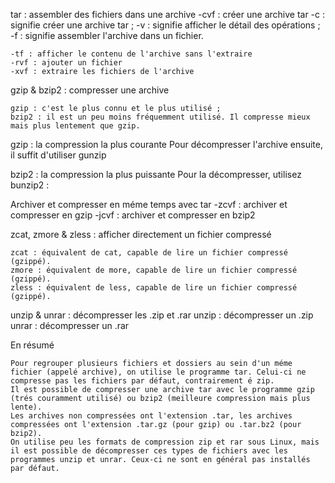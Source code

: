 tar : assembler des fichiers dans une archive
-cvf : créer une archive tar
-c : signifie créer une archive tar ;
-v : signifie afficher le détail des opérations ;
-f : signifie assembler l'archive dans un fichier.

    -tf : afficher le contenu de l'archive sans l'extraire
    -rvf : ajouter un fichier
    -xvf : extraire les fichiers de l'archive

gzip & bzip2 : compresser une archive

    gzip : c'est le plus connu et le plus utilisé ;
    bzip2 : il est un peu moins fréquemment utilisé. Il compresse mieux mais plus lentement que gzip.

gzip : la compression la plus courante
Pour décompresser l'archive ensuite, il suffit d'utiliser gunzip

bzip2 : la compression la plus puissante
Pour la décompresser, utilisez bunzip2 :

Archiver et compresser en méme temps avec tar
-zcvf : archiver et compresser en gzip
-jcvf : archiver et compresser en bzip2

zcat, zmore & zless : afficher directement un fichier compressé

    zcat : équivalent de cat, capable de lire un fichier compressé (gzippé).
    zmore : équivalent de more, capable de lire un fichier compressé (gzippé).
    zless : équivalent de less, capable de lire un fichier compressé (gzippé).

unzip & unrar : décompresser les .zip et .rar
unzip : décompresser un .zip
unrar : décompresser un .rar

En résumé

    Pour regrouper plusieurs fichiers et dossiers au sein d'un méme fichier (appelé archive), on utilise le programme tar. Celui-ci ne compresse pas les fichiers par défaut, contrairement é zip.
    Il est possible de compresser une archive tar avec le programme gzip (trés couramment utilisé) ou bzip2 (meilleure compression mais plus lente).
    Les archives non compressées ont l'extension .tar, les archives compressées ont l'extension .tar.gz (pour gzip) ou .tar.bz2 (pour bzip2).
    On utilise peu les formats de compression zip et rar sous Linux, mais il est possible de décompresser ces types de fichiers avec les programmes unzip et unrar. Ceux-ci ne sont en général pas installés par défaut.

